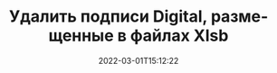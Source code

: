 ---
############################# Static ############################
layout: "auto-gen-signature"
date: 2022-03-01T15:12:22
draft: false
operation: Delete
signaturetype: Digital
fileformat: Xlsb
productName: .NET
lang: ru
productCode: net
otherformats: pdf doc docx docm dot dotx odt ott xls xlsx xlsm xlsb ods ots xltx xltm pptx pptm
breadcrumb: Put Digital signature on Xlsb for C#

############################# Head ############################
head_title: "Удалите подписи Digital из Xlsb файлов с помощью C#"
head_description: "Удаление определенных подписей Digital из подписанных документов Xlsb можно легко выполнить с помощью короткого кода .NET."

############################# Header ############################
title: "Удалить подписи Digital, размещенные в файлах Xlsb"
description: "Удалите различные подписи Digital из Xlsb документов. Для удаления подписей Digital требуется простой код C#."
bg_image: "https://cms.admin.containerize.com/templates/aspose/App_Themes/V3/images/bg/header1.png"
bg_overlay: false
button:
    enable: true

############################# SubMenu ############################
submenu:
    enable: true

    left:
        img_alt: "GroupDocs.Signature for .NET"
        image: "https://cms.admin.containerize.com/templates/groupdocs/images/product-logos/90x90-noborder/groupdocs-signature-net.png"
        product: "GroupDocs.Signature"
        platform: ".NET"



############################# About ############################
about:
    enable: true
    title: "Получить информацию о возможностях API GroupDocs.Signature for .NET"
    content: |
        [GroupDocs.Signature for .NET](https://products.groupdocs.com/signature/net/) API предоставляет множество способов обработки ваших документов с помощью электронных подписей. Доступны цифровые подписи, такие как тексты, изображения, цифровые сертификаты, штрих-коды, QR-коды, штампы или метаданные. У клиентов есть возможность добавлять, удалять, обновлять, проверять или искать цифровые подписи в PDF-файлах, документах MS Word, книгах MS Excel, презентациях MS PowerPoint, файлах Adobe Photoshop и различных форматах изображений. Предусмотрено огромное количество полезных функций и настроек.
    

############################# Steps ############################
steps:
    enable: true
    title_left: "Как удалить подписи Digital из документа Xlsb"
    content_left: |
        [GroupDocs.Signature for .NET](https://products.groupdocs.com/signature/net/) предоставляет полезную функцию для очистки документов Xlsb от подписей Digital с помощью нескольких строк кода.
        
        * Во-первых, создайте путь передачи объекта Signature к вашему документу в качестве параметра конструктора.
        * Затем создайте соответствующий объект подписи и настройте его уникальный идентификатор.
        * После этого вызовите метод Delete, передав объект подписи, который необходимо удалить.
        * Наконец, обработайте результаты операции.

    title_right: "Системные Требования"
    content_right: |
        GroupDocs.Signature for .NET поддерживаются на всех основных платформах и операционных системах. Перед выполнением приведенного ниже кода убедитесь, что в вашей системе установлены следующие предварительные компоненты.

        * Операционные системы: Microsoft Windows, Linux, MacOS
        * Среды разработки: Microsoft Visual Studio, Xamarin, MonoDevelop
        * Frameworks: .NET Framework, .NET Standard, .NET Core, Mono
        * Загрузите последнюю версию GroupDocs.Signature for .NET из [Nuget](https://www.nuget.org/packages/groupdocs.signature)
         
    code: |
        ```csharp    
                
        // Set up input Xlsb file
        string filePath = "input.xlsb";

        // Instantiate Signature for input file
        using (GroupDocs.Signature.Signature signature = new GroupDocs.Signature.Signature(filePath))
        {
                // Id of signature which is supposed to be deleted
                // such Id may be obtained as result of search operation
                string id = "a01e1940-997a-444b-89af-9309a2d559a5";

                // provide signature features to delete
                // set up particular signature id
                DigitalSignature signatureToDelete = new DigitalSignature(id);

                // delete signature
                bool deleteResult = signature.Delete(signatureToDelete);

                // process deletion result
                if (deleteResult)
                {
                    Console.WriteLine("Signature was deleted successfully!");
                }
        }
        ```

############################# Demos ############################
demos:
    enable: true
    title: "Подписание с помощью подписей Digital Live Demo"
    content: |
       Добавьте различные электронные подписи в файл Xlsb прямо сейчас, посетив веб-сайт [GroupDocs.Signature App](https://products.groupdocs.app/signature/family).          

############################# More Formats ############################
more_formats:
    enable: true
    title: "Удалите свои подписи Digital с помощью C#"
    content: |
        "Удаление электронных подписей, которые были добавлены к различным форматам документов. Удаляйте подписи быстро без дополнительного кода."
    format: 
       
       
back_to_top:
    enable: true
---